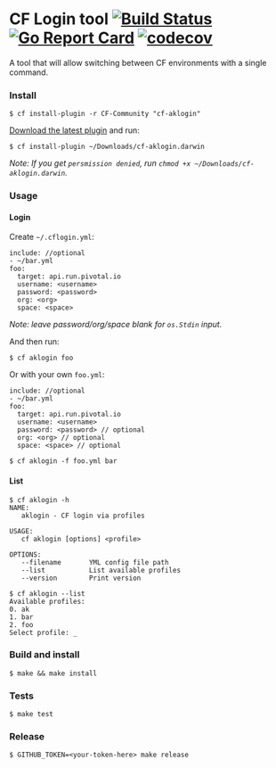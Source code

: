 # CF Login tool [![Build Status](https://travis-ci.org/armakuni/cf-aklogin.svg?branch=master)](https://travis-ci.org/armakuni/cf-aklogin) [![Go Report Card](https://goreportcard.com/badge/github.com/armakuni/cf-aklogin)](https://goreportcard.com/report/github.com/armakuni/cf-aklogin) [![codecov](https://codecov.io/gh/armakuni/cf-aklogin/branch/master/graph/badge.svg)](https://codecov.io/gh/armakuni/cf-aklogin)

A tool that will allow switching between CF environments with a single command. 


### Install

	$ cf install-plugin -r CF-Community "cf-aklogin"

[Download the latest plugin](https://github.com/armakuni/cf-aklogin/releases) and run:
     
    $ cf install-plugin ~/Downloads/cf-aklogin.darwin
    
_Note: If you get `persmission denied`, run `chmod +x ~/Downloads/cf-aklogin.darwin`._

### Usage

#### Login

Create `~/.cflogin.yml`:
    
    include: //optional
    - ~/bar.yml
    foo:
      target: api.run.pivotal.io
      username: <username>
      password: <password>
      org: <org>
      space: <space>

_Note: leave password/org/space blank for `os.Stdin` input._

And then run:
    
    $ cf aklogin foo 

Or with your own `foo.yml`:

    include: //optional
    - ~/bar.yml
    foo:
      target: api.run.pivotal.io
      username: <username>
      password: <password> // optional
      org: <org> // optional
      space: <space> // optional

    $ cf aklogin -f foo.yml bar

#### List

    $ cf aklogin -h
    NAME:
       aklogin - CF login via profiles
    
    USAGE:
       cf aklogin [options] <profile>
    
    OPTIONS:
       --filename       YML config file path
       --list           List available profiles
       --version        Print version

    $ cf aklogin --list
    Available profiles:
    0. ak
    1. bar    
    2. foo
    Select profile: _
        
### Build and install
        
    $ make && make install
       
### Tests

    $ make test
	
### Release

    $ GITHUB_TOKEN=<your-token-here> make release
